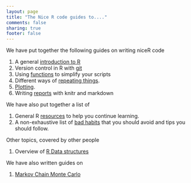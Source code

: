 ```yaml
---
layout: page
title: "The Nice R code guides to...."
comments: false
sharing: true
footer: false
---
```


We have put together the following guides on writing niceR code

1. A general [introduction to R](/intro/)
2. Version control in R with [git](/git/)
3. Using [functions](guides/functions) to simplify your scripts
4. Different ways of [repeating things](guides/repeating-things).
5. [Plotting](guides/plotting).
6. Writing [reports](guides/reports) with knitr and markdown

We have also put together a list of

1. General R [resources](/intro/resources.html) to help you continue
learning.
2. A non-exhaustive list of [bad habits](/intro/bad-habits.html)
that you should avoid and tips you should follow.

Other topics, covered by other people

1. Overview of [R Data structures](https://github.com/hadley/devtools/wiki/Data-structures)

We have also written guides on

1. [Markov Chain Monte Carlo](guides/mcmc)

